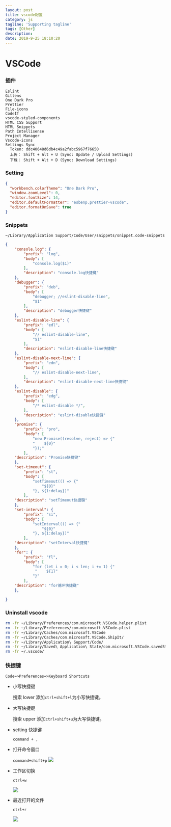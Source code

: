 ```yaml
---
layout: post
title: vscode配置
category: js
tagline: 'Supporting tagline'
tags: [Other]
description:
date: 2019-9-25 18:10:20
---
```


# VSCode

### 插件

```
Eslint
Gitlens
One Dark Pro
Prettier
File-icons
CodeIf
vscode-styled-components
HTML CSS Support
HTML Snippets
Path Intellisense
Project Manager
Vscode-icons
Settings Sync
  Token: ddc40648d6db4c49a2fabc5967f76650
  上传： Shift + Alt + U (Sync: Update / Upload Settings)
  下载： Shift + Alt + D (Sync: Download Settings)
```

### Setting

```json
{
  "workbench.colorTheme": "One Dark Pro",
  "window.zoomLevel": 0,
  "editor.fontSize": 14,
  "editor.defaultFormatter": "esbenp.prettier-vscode",
  "editor.formatOnSave": true
}
```

### Snippets

`~/Library/Application Support/Code/User/snippets/snippet.code-snippets`

```json
{
    "console.log": {
        "prefix": "log",
        "body": [
            "console.log($1)"
        ],
        "description": "console.log快捷键"
    },
    "debugger": {
        "prefix": "deb",
        "body": [
            "debugger; //eslint-disable-line",
            "$1"
        ],
        "description": "debugger快捷键"
    },
    "eslint-disable-line": {
        "prefix": "edl",
        "body": [
            "// eslint-disable-line",
            "$1"
        ],
        "description": "eslint-disable-line快捷键"
    },
    "eslint-disable-next-line": {
        "prefix": "edn",
        "body": [
            "// eslint-disable-next-line",
        ],
        "description": "eslint-disable-next-line快捷键"
    },
    "eslint-disable": {
        "prefix": "edg",
        "body": [
            "/* eslint-disable */",
        ],
        "description": "eslint-disable快捷键"
    },
    "promise": {
        "prefix": "pro",
        "body": [
            "new Promise((resolve, reject) => {"
            "    ${0}"
            "});"
        ],
    "description": "Promise快捷键"
    },
    "set-timeout": {
        "prefix": "st",
        "body": [
            "setTimeout(() => {"
                "${0}"
            "}, ${1:delay})"
        ],
    "description": "setTimeout快捷键"
    },
    "set-interval": {
        "prefix": "si",
        "body": [
            "setInterval(() => {"
                "${0}"
            "}, ${1:delay})"
        ],
    "description": "setInterval快捷键"
    },
    "for": {
        "prefix": "fl",
        "body": [
            "for (let i = 0; i < len; i += 1) {"
             "    ${1}"
            "}"
        ],
    "description": "for循环快捷键"
    },

}
```

### Uninstall vscode

```sh
rm -fr ~/Library/Preferences/com.microsoft.VSCode.helper.plist
rm -fr ~/Library/Preferences/com.microsoft.VSCode.plist
rm -fr ~/Library/Caches/com.microsoft.VSCode
rm -fr ~/Library/Caches/com.microsoft.VSCode.ShipIt/
rm -fr ~/Library/Application\ Support/Code/
rm -fr ~/Library/Saved\ Application\ State/com.microsoft.VSCode.savedState/
rm -fr ~/.vscode/
```

### 快捷键

`Code=>Preferences=>Keyboard Shortcuts`

- 小写快捷键

  搜索 lower 添加`ctrl+shift+l`为小写快捷键。

- 大写快捷键

  搜索 upper 添加`ctrl+shift+u`为大写快捷键。

- setting 快捷键

  `command + ,`

- 打开命令窗口

  `command+shift+p`
  ![](http://blog-bed.oss-cn-beijing.aliyuncs.com/63.vscode%E5%9F%BA%E6%9C%AC%E4%BD%BF%E7%94%A8%E6%96%B9%E6%B3%95/command.png)

- 工作区切换

  `ctrl+w`

  ![](http://blog-bed.oss-cn-beijing.aliyuncs.com/63.vscode%E5%9F%BA%E6%9C%AC%E4%BD%BF%E7%94%A8%E6%96%B9%E6%B3%95/swich-project.png)

- 最近打开的文件

  `ctrl+r`

  ![](http://blog-bed.oss-cn-beijing.aliyuncs.com/63.vscode%E5%9F%BA%E6%9C%AC%E4%BD%BF%E7%94%A8%E6%96%B9%E6%B3%95/recent-folder.png)

